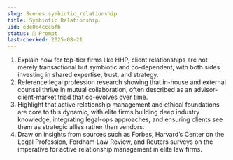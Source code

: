 ```yaml
---
slug: Scenes:symbiotic_relationship
title: Symbiotic Relationship.
uid: e3e0e4ccc6fb
status: 💬 Prompt
last-checked: 2025-08-21
---
```

1. Explain how for top-tier firms like HHP, client relationships are not merely transactional but symbiotic and co-dependent, with both sides investing in shared expertise, trust, and strategy.
2. Reference legal profession research showing that in-house and external counsel thrive in mutual collaboration, often described as an advisor-client-market triad that co-evolves over time.
3. Highlight that active relationship management and ethical foundations are core to this dynamic, with elite firms building deep industry knowledge, integrating legal-ops approaches, and ensuring clients see them as strategic allies rather than vendors.
4. Draw on insights from sources such as Forbes, Harvard’s Center on the Legal Profession, Fordham Law Review, and Reuters surveys on the imperative for active relationship management in elite law firms.
